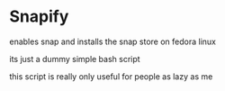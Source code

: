 # Snapify
enables snap and installs the snap store on fedora linux

its just a dummy simple bash script

this script is really only useful for people as lazy as me
